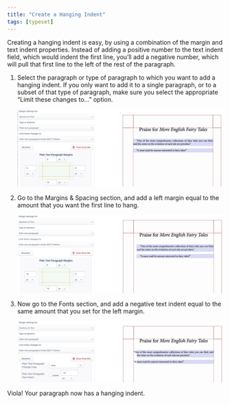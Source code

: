 ```yaml
---
title: "Create a Hanging Indent"
tags: [typeset]
---
```

 
<html><body><section data-type="chapter" class="hsecchapter" data-hederis-type="hsecchapter" id="hanging-indent" data-pi-attrs="id: hanging-indent; data-tags: typeset;" role="doc-chapter" data-tags="typeset" data-author-name=" " data-book-title=" " title="Create a Hanging Indent"><p class="hblkp" data-hederis-type="hblkp" id="pcFr2LCyB">Creating a hanging indent is easy, by using a combination of the margin and text indent properties. Instead of adding a positive number to the text indent field, which would indent the first line, you&#8217;ll add a negative number, which will pull that first line to the left of the rest of the paragraph.</p><ol class="hwprnumlist" data-hederis-type="hwprnumlist" id="py326QRtE"><li class="hblkoli" data-hederis-type="hblkoli" id="liPgRpye2x"><p class="hblkoli" data-hederis-type="hblklip" id="paT19gcSp">Select the paragraph or type of paragraph to which you want to add a hanging indent. If you only want to add it to a single paragraph, or to a subset of that type of paragraph, make sure you select the appropriate &#8220;Limit these changes to&#8230;&#8221; option.</p><img data-hederis-type="hblkimg" class="hblkimg" id="pvnkjvXEM" src="/images/hanging1.png" data-img-src="/images/hanging1.png"/></li><li class="hblkoli" data-hederis-type="hblkoli" id="li252KCszd"><p class="hblkoli" data-hederis-type="hblklip" id="pCk83Sv7O">Go to the Margins &amp; Spacing section, and add a left margin equal to the amount that you want the first line to hang.</p><img data-hederis-type="hblkimg" class="hblkimg" id="psjcOvMBj" src="/images/hanging2.png" data-img-src="/images/hanging2.png"/></li><li class="hblkoli" data-hederis-type="hblkoli" id="li7g3VeeAh"><p class="hblkoli" data-hederis-type="hblklip" id="pLDolafkA">Now go to the Fonts section, and add a negative text indent equal to the same amount that you set for the left margin.</p><img data-hederis-type="hblkimg" class="hblkimg" id="p3u82bXLD" src="/images/hanging3.png" data-img-src="/images/hanging3.png"/></li></ol><p class="hblkp" data-hederis-type="hblkp" id="pd3M5L880">Viola! Your paragraph now has a hanging indent.</p></section></body></html>
